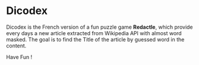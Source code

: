 # Dicodex

Dicodex is the French version of a fun puzzle game **Redactle**, which provide every days a new article extracted from Wikipedia API with almost word masked. 
The goal is to find the Title of the article by guessed word in the content.

Have Fun !
